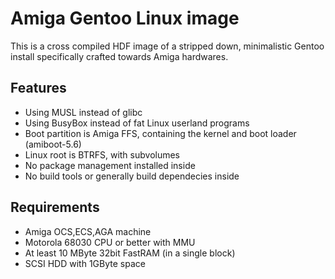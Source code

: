 # Amiga Gentoo Linux image
This is a cross compiled HDF image of a stripped down, minimalistic Gentoo install specifically crafted towards Amiga hardwares.

## Features
* Using MUSL instead of glibc
* Using BusyBox instead of fat Linux userland programs
* Boot partition is Amiga FFS, containing the kernel and boot loader (amiboot-5.6)
* Linux root is BTRFS, with subvolumes
* No package management installed inside
* No build tools or generally build dependecies inside

## Requirements
* Amiga OCS,ECS,AGA machine
* Motorola 68030 CPU or better with MMU
* At least 10 MByte 32bit FastRAM (in a single block)
* SCSI HDD with 1GByte space

